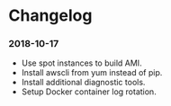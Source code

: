 # Changelog

### 2018-10-17

* Use spot instances to build AMI.
* Install awscli from yum instead of pip.
* Install additional diagnostic tools.
* Setup Docker container log rotation.
